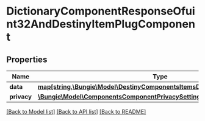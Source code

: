 # DictionaryComponentResponseOfuint32AndDestinyItemPlugComponent

## Properties
Name | Type | Description | Notes
------------ | ------------- | ------------- | -------------
**data** | [**map[string,\Bungie\Model\DestinyComponentsItemsDestinyItemPlugComponent]**](DestinyComponentsItemsDestinyItemPlugComponent.md) |  | [optional] 
**privacy** | [**\Bungie\Model\ComponentsComponentPrivacySetting**](ComponentsComponentPrivacySetting.md) |  | [optional] 

[[Back to Model list]](../README.md#documentation-for-models) [[Back to API list]](../README.md#documentation-for-api-endpoints) [[Back to README]](../README.md)


